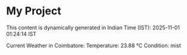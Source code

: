 # My Project

This content is dynamically generated in Indian Time (IST): 2025-11-01 01:24:14 IST


Current Weather in Coimbatore:
Temperature: 23.88 °C
Condition: mist
